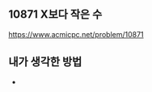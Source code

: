 ## 10871 X보다 작은 수

<https://www.acmicpc.net/problem/10871>

## 내가 생각한 방법

<!-- ![이미지](./img.png) -->

-
